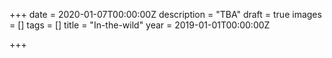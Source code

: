 +++
date = 2020-01-07T00:00:00Z
description = "TBA"
draft = true
images = []
tags = []
title = "In-the-wild"
year = 2019-01-01T00:00:00Z

+++
